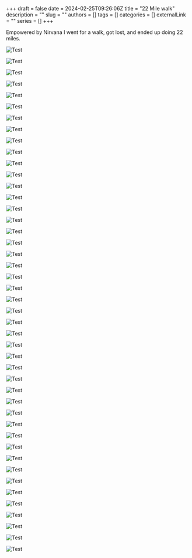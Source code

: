 +++ 
draft = false
date = 2024-02-25T09:26:06Z
title = "22 Mile walk"
description = ""
slug = ""
authors = []
tags = []
categories = []
externalLink = ""
series = []
+++

Empowered by Nirvana I went for a walk, got lost, and ended up doing 22 miles.

![Test](../../images/walks/2/walk2-1.jpeg) 

![Test](../../images/walks/2/walk2-2.jpeg) 

![Test](../../images/walks/2/walk2-3.jpeg) 

![Test](../../images/walks/2/walk2-4.jpeg) 

![Test](../../images/walks/2/walk2-5.jpeg) 

![Test](../../images/walks/2/walk2-7.jpeg) 

![Test](../../images/walks/2/walk2-8.jpeg) 

![Test](../../images/walks/2/walk2-9.jpeg) 

![Test](../../images/walks/2/walk2-10.jpeg) 

![Test](../../images/walks/2/walk2-11.jpeg) 

![Test](../../images/walks/2/walk2-12.jpeg) 

![Test](../../images/walks/2/walk2-13.jpeg) 

![Test](../../images/walks/2/walk2-14.jpeg) 

![Test](../../images/walks/2/walk2-15.jpeg) 

![Test](../../images/walks/2/walk2-16.jpeg) 

![Test](../../images/walks/2/walk2-17.jpeg) 

![Test](../../images/walks/2/walk2-18.jpeg) 

![Test](../../images/walks/2/walk2-19.jpeg) 

![Test](../../images/walks/2/walk2-20.jpeg) 

![Test](../../images/walks/2/walk2-21.jpeg) 

![Test](../../images/walks/2/walk2-22.jpeg) 

![Test](../../images/walks/2/walk2-23.jpeg) 

![Test](../../images/walks/2/walk2-24.jpeg) 

![Test](../../images/walks/2/walk2-25.jpeg) 

![Test](../../images/walks/2/walk2-26.jpeg) 

![Test](../../images/walks/2/walk2-27.jpeg) 

![Test](../../images/walks/2/walk2-28.jpeg) 

![Test](../../images/walks/2/walk2-29.jpeg) 

![Test](../../images/walks/2/walk2-30.jpeg) 

![Test](../../images/walks/2/walk2-31.jpeg) 

![Test](../../images/walks/2/walk2-32.jpeg) 

![Test](../../images/walks/2/walk2-33.jpeg) 

![Test](../../images/walks/2/walk2-34.jpeg) 

![Test](../../images/walks/2/walk2-35.jpeg) 

![Test](../../images/walks/2/walk2-36.jpeg) 

![Test](../../images/walks/2/walk2-37.jpeg) 

![Test](../../images/walks/2/walk2-38.jpeg) 

![Test](../../images/walks/2/walk2-39.jpeg) 

![Test](../../images/walks/2/walk2-40.jpeg) 

![Test](../../images/walks/2/walk2-41.jpeg) 

![Test](../../images/walks/2/walk2-42.jpeg) 

![Test](../../images/walks/2/walk2-43.jpeg) 

![Test](../../images/walks/2/walk2-44.jpeg) 

![Test](../../images/walks/2/walk2-45.jpeg) 

![Test](../../images/walks/2/walk2-46.jpeg) 